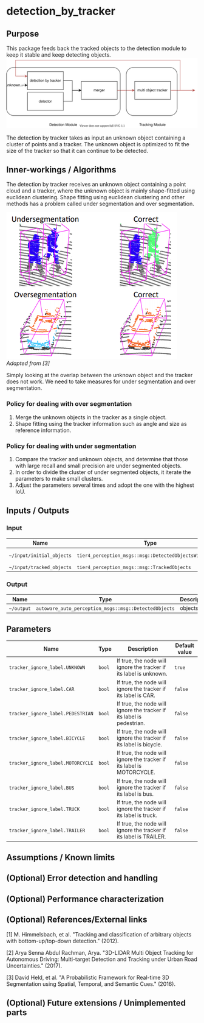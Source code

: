 # detection_by_tracker

## Purpose

This package feeds back the tracked objects to the detection module to keep it stable and keep detecting objects.
![purpose](image/purpose.svg)

The detection by tracker takes as input an unknown object containing a cluster of points and a tracker.
The unknown object is optimized to fit the size of the tracker so that it can continue to be detected.

## Inner-workings / Algorithms

The detection by tracker receives an unknown object containing a point cloud and a tracker, where the unknown object is mainly shape-fitted using euclidean clustering.
Shape fitting using euclidean clustering and other methods has a problem called under segmentation and over segmentation.

[![segmentation_fail](image/segmentation_fail.png)](https://www.researchgate.net/figure/Examples-of-an-undersegmentation-error-top-and-an-oversegmentation-error-bottom-Each_fig1_304533062)
_Adapted from [3]_

Simply looking at the overlap between the unknown object and the tracker does not work. We need to take measures for under segmentation and over segmentation.

### Policy for dealing with over segmentation

1. Merge the unknown objects in the tracker as a single object.
2. Shape fitting using the tracker information such as angle and size as reference information.

### Policy for dealing with under segmentation

1. Compare the tracker and unknown objects, and determine that those with large recall and small precision are under segmented objects.
2. In order to divide the cluster of under segmented objects, it iterate the parameters to make small clusters.
3. Adjust the parameters several times and adopt the one with the highest IoU.

## Inputs / Outputs

### Input

| Name                      | Type                                                     | Description     |
| ------------------------- | -------------------------------------------------------- | --------------- |
| `~/input/initial_objects` | `tier4_perception_msgs::msg::DetectedObjectsWithFeature` | unknown objects |
| `~/input/tracked_objects` | `tier4_perception_msgs::msg::TrackedObjects`             | trackers        |

### Output

| Name       | Type                                                  | Description |
| ---------- | ----------------------------------------------------- | ----------- |
| `~/output` | `autoware_auto_perception_msgs::msg::DetectedObjects` | objects     |

## Parameters

| Name                     | Type   | Description                                                        | Default value |
| ------------------------ | ------ | ------------------------------------------------------------------ | ------------- |
| `tracker_ignore_label.UNKNOWN` | `bool` | If true, the node will ignore the tracker if its label is unknown. | `true`        |
| `tracker_ignore_label.CAR` | `bool` | If true, the node will ignore the tracker if its label is CAR. | `false`       |
| `tracker_ignore_label.PEDESTRIAN` | `bool` | If true, the node will ignore the tracker if its label is pedestrian. | `false`       |
| `tracker_ignore_label.BICYCLE` | `bool` | If true, the node will ignore the tracker if its label is bicycle. | `false`       |
| `tracker_ignore_label.MOTORCYCLE` | `bool` | If true, the node will ignore the tracker if its label is MOTORCYCLE. | `false`       |
| `tracker_ignore_label.BUS` | `bool` | If true, the node will ignore the tracker if its label is bus. | `false`       |
| `tracker_ignore_label.TRUCK` | `bool` | If true, the node will ignore the tracker if its label is truck. | `false`       |
| `tracker_ignore_label.TRAILER` | `bool` | If true, the node will ignore the tracker if its label is TRAILER. | `false`       |



## Assumptions / Known limits

## (Optional) Error detection and handling

## (Optional) Performance characterization

## (Optional) References/External links

[1] M. Himmelsbach, et al. "Tracking and classification of arbitrary objects with bottom-up/top-down detection." (2012).

[2] Arya Senna Abdul Rachman, Arya. "3D-LIDAR Multi Object Tracking for Autonomous Driving: Multi-target Detection and Tracking under Urban Road Uncertainties." (2017).

[3] David Held, et al. "A Probabilistic Framework for Real-time 3D Segmentation using Spatial, Temporal, and Semantic Cues." (2016).

## (Optional) Future extensions / Unimplemented parts

